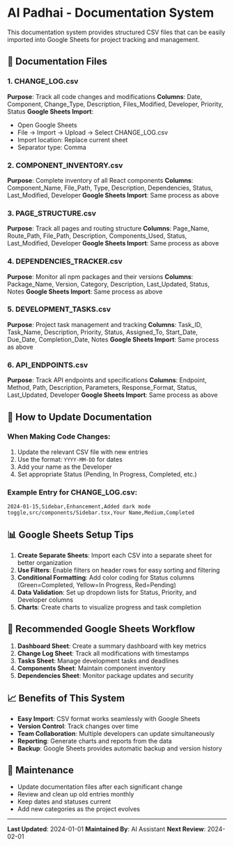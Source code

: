 # AI Padhai - Documentation System

This documentation system provides structured CSV files that can be easily imported into Google Sheets for project tracking and management.

## 📁 Documentation Files

### 1. CHANGE_LOG.csv

**Purpose**: Track all code changes and modifications
**Columns**: Date, Component, Change_Type, Description, Files_Modified, Developer, Priority, Status
**Google Sheets Import**:

- Open Google Sheets
- File → Import → Upload → Select CHANGE_LOG.csv
- Import location: Replace current sheet
- Separator type: Comma

### 2. COMPONENT_INVENTORY.csv

**Purpose**: Complete inventory of all React components
**Columns**: Component_Name, File_Path, Type, Description, Dependencies, Status, Last_Modified, Developer
**Google Sheets Import**: Same process as above

### 3. PAGE_STRUCTURE.csv

**Purpose**: Track all pages and routing structure
**Columns**: Page_Name, Route_Path, File_Path, Description, Components_Used, Status, Last_Modified, Developer
**Google Sheets Import**: Same process as above

### 4. DEPENDENCIES_TRACKER.csv

**Purpose**: Monitor all npm packages and their versions
**Columns**: Package_Name, Version, Category, Description, Last_Updated, Status, Notes
**Google Sheets Import**: Same process as above

### 5. DEVELOPMENT_TASKS.csv

**Purpose**: Project task management and tracking
**Columns**: Task_ID, Task_Name, Description, Priority, Status, Assigned_To, Start_Date, Due_Date, Completion_Date, Notes
**Google Sheets Import**: Same process as above

### 6. API_ENDPOINTS.csv

**Purpose**: Track API endpoints and specifications
**Columns**: Endpoint, Method, Path, Description, Parameters, Response_Format, Status, Last_Updated, Developer
**Google Sheets Import**: Same process as above

## 🔄 How to Update Documentation

### When Making Code Changes:

1. Update the relevant CSV file with new entries
2. Use the format: `YYYY-MM-DD` for dates
3. Add your name as the Developer
4. Set appropriate Status (Pending, In Progress, Completed, etc.)

### Example Entry for CHANGE_LOG.csv:

```csv
2024-01-15,Sidebar,Enhancement,Added dark mode toggle,src/components/Sidebar.tsx,Your Name,Medium,Completed
```

## 📊 Google Sheets Setup Tips

1. **Create Separate Sheets**: Import each CSV into a separate sheet for better organization
2. **Use Filters**: Enable filters on header rows for easy sorting and filtering
3. **Conditional Formatting**: Add color coding for Status columns (Green=Completed, Yellow=In Progress, Red=Pending)
4. **Data Validation**: Set up dropdown lists for Status, Priority, and Developer columns
5. **Charts**: Create charts to visualize progress and task completion

## 🎯 Recommended Google Sheets Workflow

1. **Dashboard Sheet**: Create a summary dashboard with key metrics
2. **Change Log Sheet**: Track all modifications with timestamps
3. **Tasks Sheet**: Manage development tasks and deadlines
4. **Components Sheet**: Maintain component inventory
5. **Dependencies Sheet**: Monitor package updates and security

## 📈 Benefits of This System

- **Easy Import**: CSV format works seamlessly with Google Sheets
- **Version Control**: Track changes over time
- **Team Collaboration**: Multiple developers can update simultaneously
- **Reporting**: Generate charts and reports from the data
- **Backup**: Google Sheets provides automatic backup and version history

## 🔧 Maintenance

- Update documentation files after each significant change
- Review and clean up old entries monthly
- Keep dates and statuses current
- Add new categories as the project evolves

---

**Last Updated**: 2024-01-01
**Maintained By**: AI Assistant
**Next Review**: 2024-02-01
